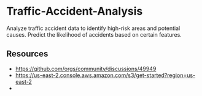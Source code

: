 # Traffic-Accident-Analysis
Analyze traffic accident data to identify high-risk areas and potential causes. Predict the likelihood of accidents based on certain features.


## Resources
- https://github.com/orgs/community/discussions/49949
- https://us-east-2.console.aws.amazon.com/s3/get-started?region=us-east-2
- 
